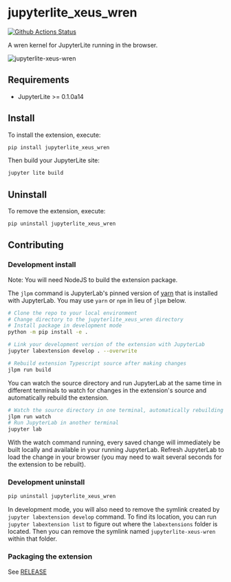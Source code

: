 # jupyterlite_xeus_wren

[![Github Actions Status](https://github.com/DerThorsten/jupyter-lite-xeus-wren/workflows/Build/badge.svg)](https://github.com/DerThorsten/jupyter-lite-xeus-wren/actions/workflows/build.yml)

A wren kernel for JupyterLite running in the browser.

![jupyterlite-xeus-wren](https://user-images.githubusercontent.com/591645/138090246-4f07112c-9bfc-4c6c-a2c8-f3942683f453.gif)

## Requirements

- JupyterLite >= 0.1.0a14

## Install

To install the extension, execute:

```bash
pip install jupyterlite_xeus_wren
```

Then build your JupyterLite site:

```bash
jupyter lite build
```

## Uninstall

To remove the extension, execute:

```bash
pip uninstall jupyterlite_xeus_wren
```

## Contributing

### Development install

Note: You will need NodeJS to build the extension package.

The `jlpm` command is JupyterLab's pinned version of
[yarn](https://yarnpkg.com/) that is installed with JupyterLab. You may use
`yarn` or `npm` in lieu of `jlpm` below.

```bash
# Clone the repo to your local environment
# Change directory to the jupyterlite_xeus_wren directory
# Install package in development mode
python -m pip install -e .

# Link your development version of the extension with JupyterLab
jupyter labextension develop . --overwrite

# Rebuild extension Typescript source after making changes
jlpm run build
```

You can watch the source directory and run JupyterLab at the same time in different terminals to watch for changes in the extension's source and automatically rebuild the extension.

```bash
# Watch the source directory in one terminal, automatically rebuilding when needed
jlpm run watch
# Run JupyterLab in another terminal
jupyter lab
```

With the watch command running, every saved change will immediately be built locally and available in your running JupyterLab. Refresh JupyterLab to load the change in your browser (you may need to wait several seconds for the extension to be rebuilt).

### Development uninstall

```bash
pip uninstall jupyterlite_xeus_wren
```

In development mode, you will also need to remove the symlink created by `jupyter labextension develop`
command. To find its location, you can run `jupyter labextension list` to figure out where the `labextensions`
folder is located. Then you can remove the symlink named `jupyterlite-xeus-wren` within that folder.

### Packaging the extension

See [RELEASE](RELEASE.md)
